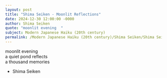 ```yaml
---
layout: post
title: "Shima Seiken - Moonlit Reflections"
date: 2024-12-30 12:00:00 -0000
author: Shima Seiken
quote: "moonlit evening  "
subject: Modern Japanese Haiku (20th century)
permalink: /Modern Japanese Haiku (20th century)/Shima Seiken/Shima Seiken - Moonlit Reflections
---
```


moonlit evening  
a quiet pond reflects  
a thousand memories  



- Shima Seiken

